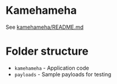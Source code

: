 # Kamehameha

See [kamehameha/README.md](https://github.com/siagalabs/amqp-kamehameha/blob/main/kamehameha/README.md)

# Folder structure

- `kamehameha` - Application code
- `payloads` - Sample payloads for testing
